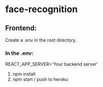 # face-recognition

## Frontend:
Create a .env in the root directory. 

### In the .env: 
REACT_APP_SERVER='Your backend server'

1. npm install 
2. npm start / push to heroku
